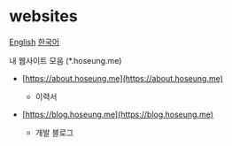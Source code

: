 # websites

[English](./README.md) [한국어](./ko.md)

내 웹사이트 모음 (\*.hoseung.me)

- [https://about.hoseung.me](https://about.hoseung.me)

  - 이력서

- [https://blog.hoseung.me](https://blog.hoseung.me)

  - 개발 블로그
